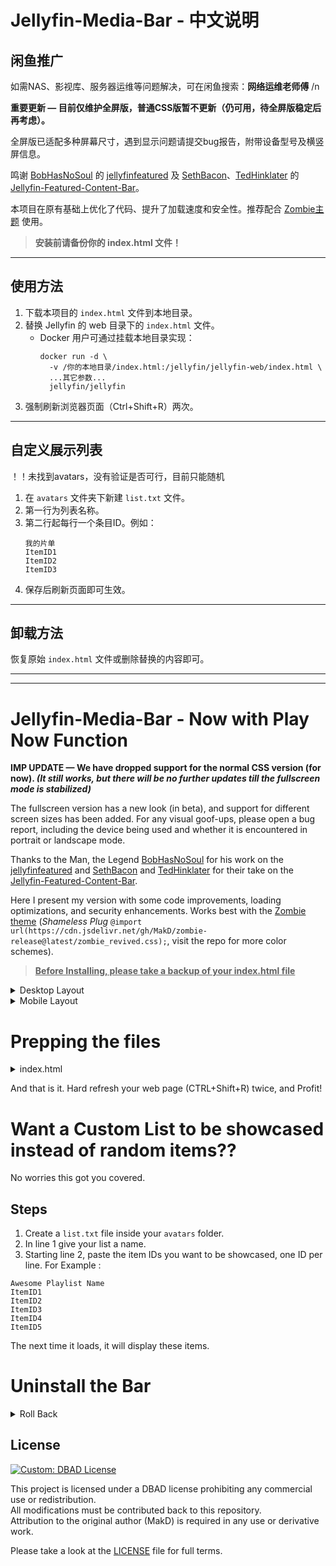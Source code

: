 # Jellyfin-Media-Bar - 中文说明
## 闲鱼推广

如需NAS、影视库、服务器运维等问题解决，可在闲鱼搜索：**网络运维老师傅**  /n


**重要更新 — 目前仅维护全屏版，普通CSS版暂不更新（仍可用，待全屏版稳定后再考虑）。**

全屏版已适配多种屏幕尺寸，遇到显示问题请提交bug报告，附带设备型号及横竖屏信息。

鸣谢 [BobHasNoSoul](https://github.com/BobHasNoSoul) 的 [jellyfinfeatured](https://github.com/BobHasNoSoul/jellyfin-featured) 及 [SethBacon](https://forum.jellyfin.org/u-sethbacon)、[TedHinklater](https://github.com/tedhinklater) 的 [Jellyfin-Featured-Content-Bar](https://github.com/tedhinklater/Jellyfin-Featured-Content-Bar)。

本项目在原有基础上优化了代码、提升了加载速度和安全性。推荐配合 [Zombie主题](https://github.com/MakD/zombie-release) 使用。

> **安装前请备份你的 index.html 文件！**

---

## 使用方法

1. 下载本项目的 `index.html` 文件到本地目录。
2. 替换 Jellyfin 的 web 目录下的 `index.html` 文件。
   - Docker 用户可通过挂载本地目录实现：
     ```shell
     docker run -d \
       -v /你的本地目录/index.html:/jellyfin/jellyfin-web/index.html \
       ...其它参数...
       jellyfin/jellyfin
     ```
3. 强制刷新浏览器页面（Ctrl+Shift+R）两次。

---

## 自定义展示列表
！！未找到avatars，没有验证是否可行，目前只能随机
1. 在 `avatars` 文件夹下新建 `list.txt` 文件。
2. 第一行为列表名称。
3. 第二行起每行一个条目ID。例如：
   ```
   我的片单
   ItemID1
   ItemID2
   ItemID3
   ```
4. 保存后刷新页面即可生效。

---

## 卸载方法

恢复原始 `index.html` 文件或删除替换的内容即可。

---



---
# Jellyfin-Media-Bar - Now with Play Now Function

**IMP UPDATE — We have dropped support for the normal CSS version (for now). _(It still works, but there will be no further updates till the fullscreen mode is stabilized)_** 

The fullscreen version has a new look (in beta), and support for different screen sizes has been added. For any visual goof-ups, please open a bug report, including the device being used and whether it is encountered in portrait or landscape mode.


Thanks to the Man, the Legend [BobHasNoSoul](https://github.com/BobHasNoSoul) for his work on the [jellyfinfeatured](https://github.com/BobHasNoSoul/jellyfin-featured) and [SethBacon](https://forum.jellyfin.org/u-sethbacon) and [TedHinklater](https://github.com/tedhinklater) for their take on the [Jellyfin-Featured-Content-Bar](https://github.com/tedhinklater/Jellyfin-Featured-Content-Bar). 

Here I present my version with some code improvements, loading optimizations, and security enhancements. Works best with the [Zombie theme](https://github.com/MakD/zombie-release) (_Shameless Plug_ `@import url(https://cdn.jsdelivr.net/gh/MakD/zombie-release@latest/zombie_revived.css);`, visit the repo for more color schemes).


> <ins>**Before Installing, please take a backup of your index.html file**<ins>

<details>
<summary> Desktop Layout </summary>
  
![Jellyfin Desktop Layout](https://raw.githubusercontent.com/MakD/Jellyfin-Media-Bar/refs/heads/main/img/Jelly-Web%20-%20Fullscreen%20Mode.png)
  
</details>

<details>

<summary> Mobile Layout </summary>
  
![Jellyfin Mobile Layout](https://raw.githubusercontent.com/MakD/Jellyfin-Media-Bar/refs/heads/main/img/Jelly-Mobile-Fullscreen.png)

</details>


# Prepping the files
<details>
  
<summary>index.html</summary>

  1. Navigate to your `jellyfin-web` folder and search for the file index.html. (you can use any code editor, just remember to open with administrator privileges.
  2. Search for `</head>`
  3. Just before the `</head>`, plug the below code
```
    <link rel="stylesheet" href="https://cdn.jsdelivr.net/gh/king5599/Jellyfin-Bar@latest/slideshowpure.css" />
    <script async src="https://cdn.jsdelivr.net/gh/king5599/Jellyfin-Bar@latest/slideshowpure.js"></script>
```
</details>

And that is it. Hard refresh your web page (CTRL+Shift+R) twice, and Profit!

# Want a Custom List to be showcased instead of random items??

No worries this got you covered. 

## Steps

1. Create a `list.txt` file inside your `avatars` folder.
2. In line 1 give your list a name.
3. Starting line 2, paste the item IDs you want to be showcased, one ID per line. For Example :

```
Awesome Playlist Name
ItemID1
ItemID2
ItemID3
ItemID4
ItemID5
```
The next time it loads, it will display these items.

# Uninstall the Bar

<details>
  
<summary> Roll Back </summary>

Restore the `index.html` file / remove the lines added and you are good to go!!!

</details>


## License

[![Custom: DBAD License](https://img.shields.io/badge/License-Don't_Be_A_Dick-red)](LICENSE)


This project is licensed under a DBAD license prohibiting any commercial use or redistribution.  
All modifications must be contributed back to this repository.  
Attribution to the original author (MakD) is required in any use or derivative work.

Please take a look at the [LICENSE](LICENSE) file for full terms.
